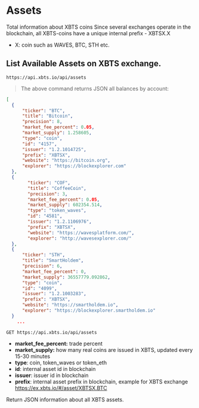 # Assets

Total information about XBTS coins
Since several exchanges operate in the blockchain, all XBTS-coins have a unique internal prefix - XBTSX.X

- X: coin such as WAVES, BTC, STH etc.

## List Available Assets on XBTS exchange.

```shell
https://api.xbts.io/api/assets
```
> The above command returns JSON all balances by account:

```json
[
  {
      "ticker": "BTC",
      "title": "Bitcoin",
      "precision": 8,
      "market_fee_percent": 0.05,
      "market_supply": 1.258605,
      "type": "coin",
      "id": "4157",
      "issuer": "1.2.1014725",
      "prefix": "XBTSX",
      "website": "https://bitcoin.org",
      "explorer": "https://blockexplorer.com"
  },
  {
        "ticker": "COF",
        "title": "CoffeeCoin",
        "precision": 3,
        "market_fee_percent": 0.05,
        "market_supply": 602354.514,
        "type": "token_waves",
        "id": "4581",
        "issuer": "1.2.1106976",
        "prefix": "XBTSX",
        "website": "https://wavesplatform.com/",
        "explorer": "http://wavesexplorer.com/"
  },
  {
      "ticker": "STH",
      "title": "SmartHoldem",
      "precision": 6,
      "market_fee_percent": 0,
      "market_supply": 36557779.092862,
      "type": "coin",
      "id": "4099",
      "issuer": "1.2.1003283",
      "prefix": "XBTSX",
      "website": "https://smartholdem.io",
      "explorer": "https://blockexplorer.smartholdem.io"
  }
    ...
```

`GET https://api.xbts.io/api/assets`

- <strong>market_fee_percent:</strong> trade percent
- <strong>market_supply:</strong> how many real coins are issued in XBTS, updated every 15-30 minutes
- <strong>type</strong>: coin, token_waves or token_eth
- <strong>id</strong>: internal asset id in blockchain
- <strong>issuer</strong>: issuer id in blockchain
- <strong>prefix</strong>: internal asset prefix in blockchain, example for XBTS exchange https://ex.xbts.io/#/asset/XBTSX.BTC

Return JSON information about all XBTS assets.
